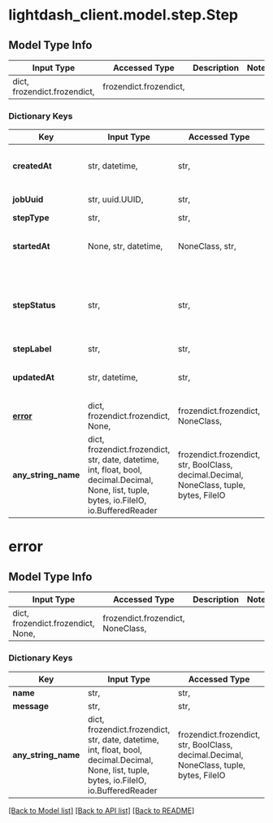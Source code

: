 # lightdash_client.model.step.Step

## Model Type Info
Input Type | Accessed Type | Description | Notes
------------ | ------------- | ------------- | -------------
dict, frozendict.frozendict,  | frozendict.frozendict,  |  |

### Dictionary Keys
Key | Input Type | Accessed Type | Description | Notes
------------ | ------------- | ------------- | ------------- | -------------
**createdAt** | str, datetime,  | str,  |  | value must conform to RFC-3339 date-time
**jobUuid** | str, uuid.UUID,  | str,  |  | value must be a uuid
**stepType** | str,  | str,  |  |
**startedAt** | None, str, datetime,  | NoneClass, str,  |  | value must conform to RFC-3339 date-time
**stepStatus** | str,  | str,  |  | must be one of ["DONE", "RUNNING", "ERROR", "PENDING", "SKIPPED", ]
**stepLabel** | str,  | str,  |  |
**updatedAt** | str, datetime,  | str,  |  | value must conform to RFC-3339 date-time
**[error](#error)** | dict, frozendict.frozendict, None,  | frozendict.frozendict, NoneClass,  |  | [optional]
**any_string_name** | dict, frozendict.frozendict, str, date, datetime, int, float, bool, decimal.Decimal, None, list, tuple, bytes, io.FileIO, io.BufferedReader | frozendict.frozendict, str, BoolClass, decimal.Decimal, NoneClass, tuple, bytes, FileIO | any string name can be used but the value must be the correct type | [optional]

# error

## Model Type Info
Input Type | Accessed Type | Description | Notes
------------ | ------------- | ------------- | -------------
dict, frozendict.frozendict, None,  | frozendict.frozendict, NoneClass,  |  |

### Dictionary Keys
Key | Input Type | Accessed Type | Description | Notes
------------ | ------------- | ------------- | ------------- | -------------
**name** | str,  | str,  |  | [optional]
**message** | str,  | str,  |  | [optional]
**any_string_name** | dict, frozendict.frozendict, str, date, datetime, int, float, bool, decimal.Decimal, None, list, tuple, bytes, io.FileIO, io.BufferedReader | frozendict.frozendict, str, BoolClass, decimal.Decimal, NoneClass, tuple, bytes, FileIO | any string name can be used but the value must be the correct type | [optional]

[[Back to Model list]](../../README.md#documentation-for-models) [[Back to API list]](../../README.md#documentation-for-api-endpoints) [[Back to README]](../../README.md)
